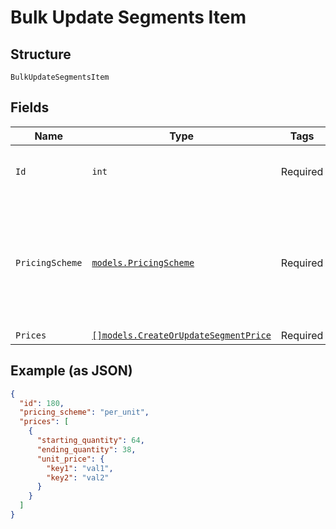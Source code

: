 
# Bulk Update Segments Item

## Structure

`BulkUpdateSegmentsItem`

## Fields

| Name | Type | Tags | Description |
|  --- | --- | --- | --- |
| `Id` | `int` | Required | The ID of the segment you want to update. |
| `PricingScheme` | [`models.PricingScheme`](../../doc/models/pricing-scheme.md) | Required | The identifier for the pricing scheme. See [Product Components](https://help.chargify.com/products/product-components.html) for an overview of pricing schemes. |
| `Prices` | [`[]models.CreateOrUpdateSegmentPrice`](../../doc/models/create-or-update-segment-price.md) | Required | - |

## Example (as JSON)

```json
{
  "id": 180,
  "pricing_scheme": "per_unit",
  "prices": [
    {
      "starting_quantity": 64,
      "ending_quantity": 38,
      "unit_price": {
        "key1": "val1",
        "key2": "val2"
      }
    }
  ]
}
```

